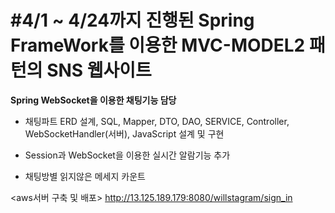 #4/1 ~ 4/24까지 진행된 Spring FrameWork를 이용한 MVC-MODEL2 패턴의 SNS 웹사이트
==

**Spring WebSocket을 이용한 채팅기능 담당**


- 채팅파트 ERD 설계, SQL, Mapper, DTO, DAO, SERVICE, Controller, WebSocketHandler(서버), JavaScript 설계 및 구현


- Session과 WebSocket을 이용한 실시간 알람기능 추가


- 채팅방별 읽지않은 메세지 카운트

<aws서버 구축 및 배포>
<http://13.125.189.179:8080/willstagram/sign_in>
